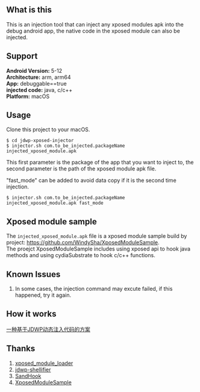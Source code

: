 ## What is this
This is an injection tool that can inject any xposed modules apk into the debug android app, the native code in the xposed module can also be injected.
## Support
**Android Version:** 5-12  
**Architecture:** arm, arm64  
**App:** debuggable==true  
**injected code:** java, c/c++  
**Platform:** macOS
## Usage
Clone this project to your macOS.
```
$ cd jdwp-xposed-injector
$ injector.sh com.to_be_injected.packageName injected_xposed_module.apk
```
This first parameter is the package of the app that you want to inject to, the second parameter is the path of the xposed module apk file.

"fast_mode" can be added to avoid data copy if it is the second time injection.
```
$ injector.sh com.to_be_injected.packageName injected_xposed_module.apk fast_mode
```
## Xposed module sample
The `injected_xposed_module.apk` file is a xposed module sample build by project: https://github.com/WindySha/XposedModuleSample.  
The proejct XposedModuleSample includes using xposed api to hook java methods and using cydiaSubstrate to hook c/c++ functions.

## Known Issues
1. In some cases, the injection command may excute failed, if this happened, try it again.

## How it works
[一种基于JDWP动态注入代码的方案](https://windysha.github.io/2022/02/19/%E4%B8%80%E7%A7%8D%E5%9F%BA%E4%BA%8EJDWP%E5%8A%A8%E6%80%81%E6%B3%A8%E5%85%A5%E4%BB%A3%E7%A0%81%E7%9A%84%E6%96%B9%E6%A1%88/)
## Thanks
1. [xposed_module_loader](https://github.com/WindySha/xposed_module_loader)
2. [jdwp-shellifier](https://github.com/IOActive/jdwp-shellifier)
3. [SandHook](https://github.com/asLody/SandHook)
4. [XposedModuleSample](https://github.com/WindySha/XposedModuleSample)


